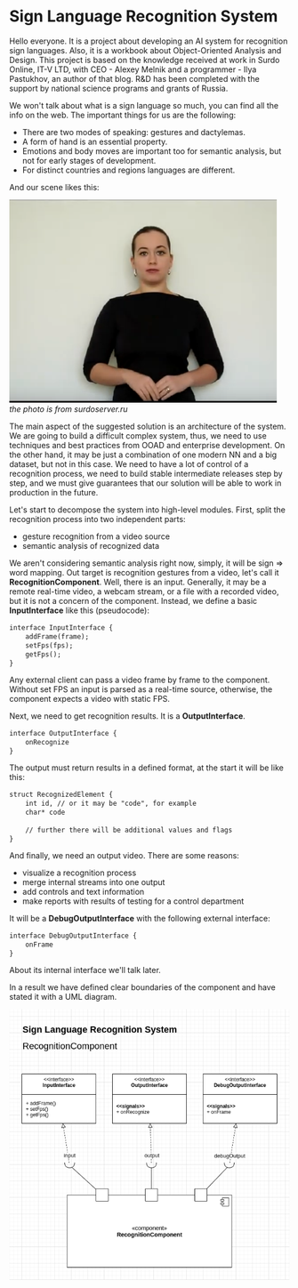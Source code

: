 # Sign Language Recognition System

Hello everyone. It is a project about developing an AI system for recognition sign languages.
Also, it is a workbook about Object-Oriented Analysis and Design.
This project is based on the knowledge received at work in Surdo Online, IT-V LTD, with CEO - Alexey Melnik
and a programmer - Ilya Pastukhov, an author of that blog.
R&D has been completed with the support by national science programs and grants of Russia.

We won't talk about what is a sign language so much, you can find all the info on the web.
The important things for us are the following:
 - There are two modes of speaking: gestures and dactylemas.
 - A form of hand is an essential property.
 - Emotions and body moves are important too for semantic analysis, but not for early stages of development.
 - For distinct countries and regions languages are different.

And our scene likes this:

![a scene image](../images/surdo-scene.png)  
*the photo is from surdoserver.ru*

The main aspect of the suggested solution is an architecture of the system.
We are going to build a difficult complex system, thus, we need to use techniques and best practices
from OOAD and enterprise development. On the other hand, it may be just a combination of one modern NN
and a big dataset, but not in this case. We need to have a lot of control of a recognition process, we need to build stable intermediate releases step by step,
and we must give guarantees that our solution will be able to work in production in the future.

Let's start to decompose the system into high-level modules.
First, split the recognition process into two independent parts:
 - gesture recognition from a video source
 - semantic analysis of recognized data
 
We aren't considering semantic analysis right now, simply, it will be sign => word mapping.
Out target is recognition gestures from a video, let's call it **RecognitionComponent**.
Well, there is an input. Generally, it may be a remote real-time video, a webcam stream, or a file with a recorded video, but it is not a concern of the component.
Instead, we define a basic **InputInterface** like this (pseudocode):

```
interface InputInterface {
    addFrame(frame);
    setFps(fps);
    getFps();
}
```

Any external client can pass a video frame by frame to the component. Without set FPS an input is parsed as a real-time source,
otherwise, the component expects a video with static FPS.

Next, we need to get recognition results. It is a **OutputInterface**.
```
interface OutputInterface {
    onRecognize
}
```

The output must return results in a defined format, at the start it will be like this:
```
struct RecognizedElement {
    int id, // or it may be "code", for example
    char* code
    
    // further there will be additional values and flags
}
```

And finally, we need an output video. There are some reasons:
- visualize a recognition process
- merge internal streams into one output
- add controls and text information
- make reports with results of testing for a control department

It will be a **DebugOutputInterface** with the following external interface:
```
interface DebugOutputInterface {
    onFrame
}
```
About its internal interface we'll talk later.

In a result we have defined clear boundaries of the component and have stated it with a UML diagram.

[![a UML diagram](../diagrams/RecognitionComponent.1.drawio.png)](../diagrams/RecognitionComponent.1.drawio.png)

